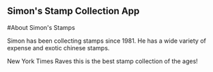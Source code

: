 Simon's Stamp Collection App
---

#About Simon's Stamps

Simon has been collecting stamps since 1981. He has a wide variety of expense and exotic chinese stamps.

New York Times Raves this is the best stamp collection of the ages!

